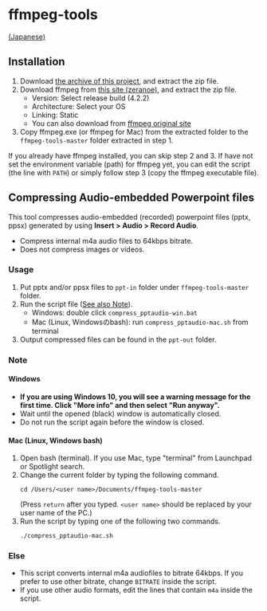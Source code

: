 # ffmpeg-tools

[(Japanese)](README.md)

## Installation

1. Download [the archive of this project](https://github.com/hkawash/ffmpeg-tools/archive/master.zip), and extract the zip file.
2. Download ffmpeg from [this site (zeranoe)](https://ffmpeg.zeranoe.com/builds/), and extract the zip file.
   - Version: Select release build (4.2.2)
   - Architecture: Select your OS
   - Linking: Static
   - You can also download from [ffmpeg original site](https://www.ffmpeg.org/download.html)
3. Copy ffmpeg.exe (or ffmpeg for Mac) from the extracted folder to the `ffmpeg-tools-master` folder extracted in step 1.

If you already have ffmpeg installed, you can skip step 2 and 3. If have not set the environment variable (path) for ffmpeg yet, you can edit the script (the line with `PATH`) or simply follow step 3 (copy the ffmpeg executable file).

## Compressing Audio-embedded Powerpoint files

This tool compresses audio-embedded (recorded) powerpoint files (pptx, ppsx) generated by using **Insert > Audio > Record Audio**.

- Compress internal m4a audio files to 64kbps bitrate.
- Does not compress images or videos.


### Usage

1. Put pptx and/or ppsx files to `ppt-in` folder under `ffmpeg-tools-master` folder.
2. Run the script file (<a href="#note1">See also Note</a>).
   - Windows: double click `compress_pptaudio-win.bat`
   - Mac (Linux, Windowsのbash): run `compress_pptaudio-mac.sh` from terminal
3. Output compressed files can be found in the `ppt-out` folder.

<a name="note1"></a>

### Note

#### Windows

- **If you are using Windows 10, you will see a warning message for the first time. Click "More info" and then select "Run anyway".**
- Wait until the opened (black) window is automatically closed.
- Do not run the script again before the window is closed.

#### Mac (Linux, Windows bash)

1. Open bash (terminal). If you use Mac, type "terminal" from Launchpad or Spotlight search.
1. Change the current folder by typing the following command. 
    ```
    cd /Users/<user name>/Documents/ffmpeg-tools-master
    ```
   (Press `return` after you typed. `<user name>` should be replaced by your user name of the PC.)
1. Run the script by typing one of the following two commands.
    ```
    ./compress_pptaudio-mac.sh
    ```

### Else

- This script converts internal m4a audiofiles to bitrate 64kbps. If you prefer to use other bitrate, change `BITRATE` inside the script.
- If you use other audio formats, edit the lines that contain `m4a` inside the script.
